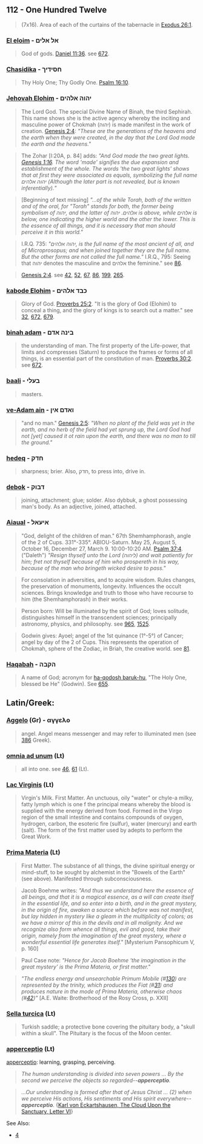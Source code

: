 ## 112 - One Hundred Twelve
> (7x16). Area of each of the curtains of the tabernacle in [Exodus 26:1](http://biblehub.com/exodus/26-1.htm).

### [El eloim](/keys/AL.ALIM) - אל אלים
> God of gods. [Daniel 11:36](http://biblehub.com/daniel/11-36.htm). see [672](672).

### [Chasidika](/keys/ChSIDIK) - חסידיך
> Thy Holy One; Thy Godly One. [Psalm 16:10](http://biblehub.com/psalms/16-10.htm).

### [Jehovah Elohim](/keys/IHVH.ALHIM) - יהוה אלהים
> The Lord God. The special Divine Name of Binah, the third Sephirah. This name shows she is the active agency whereby the inciting and masculine power of Chokmah (יהוה) is made manifest in the work of creation. [Genesis 2:4](http://biblehub.com/genesis/2-4.htm): *"These are the generations of the heavens and the earth when they were created, in the day that the Lord God made the earth and the heavens."*

> The Zohar [I:20A, p. 84] adds: *"And God made the two great lights. [Genesis 1:16](http://biblehub.com/genesis/1-16.htm). The word 'made' signifies the due expansion and establishment of the whole. The words 'the two great lights' shows that at first they were associated as equals, symbolizing the full name יהוה אלהים (Although the later part is not revealed, but is known inferentially)."*

> [Beginning of text missing] *"...of the while Torah, both of the written and of the oral, for "Torah" stands for both, the former being symbolism of יהוה, and the latter of אלהים. יהוה is above, while אלהים is below, one indicating the higher world and the other the lower. This is the essence of all things, and it is necessary that man should perceive it in this world."*

> I.R.Q. 735: *"יהוה אלהים, is the full name of the most ancient of all, and of Microprosopus; and when joined together they are the full name. But the other forms are not called the full name."* I.R.Q., 795: Seeing that יהוה denotes the masculine and אלהים the feminine." see [86](86).

> [Genesis 2:4](http://biblehub.com/genesis/2-4.htm). see [42](42), [52](52), [67](67), [86](86), [199](199), [265](265).

### [kabode Elohim](/keys/KBD.ALHIM) - כבד אלהים
> Glory of God. [Proverbs 25:2](http://biblehub.com/proverbs/25-2.htm). "It is the glory of God (Elohim) to conceal a thing, and the glory of kings is to search out a matter." see [32](32), [672](672), [679](679).

### [binah adam](/keys/BINH.ADM) - בינה אדם
> the understanding of man. The first property of the Life-power, that limits and compresses (Saturn) to produce the frames or forms of all things, is an essential part of the constitution of man. [Proverbs 30:2](http://biblehub.com/proverbs/30-2.htm). see [672](672).

### [baali](/keys/BOLI) - בעלי
> masters.

### [ve-Adam ain](/keys/VADM.AIN) - ואדם אין
> "and no man." [Genesis 2:5](http://biblehub.com/genesis/2-5.htm): *"When no plant of the field was yet in the earth, and no herb of the field had yet sprung up, the Lord God had not [yet] caused it ot rain upon the earth, and there was no man to till the ground."*

### [hedeq](/keys/ChDQ) - חדק
> sharpness; brier. Also, חדק, to press into, drive in.

### [debok](/keys/DBVQ) - דבוק
> joining, attachment; glue; solder. Also dybbuk, a ghost possessing man's body. As an adjective, joined, attached.

### [Aiaual](/keys/AIOAL) - איעאל
> "God, delight of the children of man." 67th Shemhamphorash, angle of the 2 of Cups. 331°-335°. ABIOU-Saturn. May 25, August 5, October 16, December 27, March 9. 10:00-10:20 AM. [Psalm 37:4](http://biblehub.com/psalms/37-4.htm). ("Daleth") *"Resign thyself unto the Lord (ליהוה) and wait patiently for him; fret not thyself because of him who prospereth in his way, because of the man who bringeth wicked desire to pass."*

> For consolation in adversities, and to acquire wisdom. Rules changes, the preservation of monuments, longevity. Influences the occult sciences. Brings knowledge and truth to those who have recourse to him (the Shemhamphorash) in their works.

> Person born: Will be illuminated by the spirit of God; loves solitude, distinguishes himself in the transcendent sciences; principally astronomy, physics, and philosophy. see [965](965), [1525](1525).

> Godwin gives: Ayoel; angel of the 1st quinance (1°-5°) of Cancer; angel by day of the 2 of Cups. This represents the operation of Chokmah, sphere of the Zodiac, in Briah, the creative world. see [81](81).

### [Haqabah](/keys/HQBH) - הקבה
> A name of God; acronym for [ha-qodosh baruk-hu](/keys/HQDVSh.BRVK.HVA), "The Holy One, blessed be He" (Godwin). See [655](655).

## Latin/Greek:

### [Aggelo](/greek?word=aggelo) (Gr) - αγγελο
> angel. Angel means messenger and may refer to illuminated men (see [386](386) Greek).

### [omnia ad unum](/latin?word=omnia+ad+unum) (Lt)
> all into one. see [46](46), [61](61) (Lt).

### [Lac Virginis](/latin?word=Lac+Virginis) (Lt)
> Virgin's Milk. First Matter. An unctuous, oily "water" or chyle-a milky, fatty lymph which is one f the principal means whereby the blood is supplied with the energy derived from food. Formed in the Virgo region of the small intestine and contains compounds of oxygen, hydrogen, carbon, the esoteric fire (sulfur), water (mercury) and earth (salt). The form of the first matter used by adepts to perform the Great Work.

### [Prima Materia](/latin?word=Prima+Materia) (Lt)
> First Matter. The substance of all things, the divine spiritual energy or mind-stuff, to be sought by alchemist in the "Bowels of the Earth" (see above). Manifested through subconsciousness.

> Jacob Boehme writes: *"And thus we understand here the essence of all beings, and that it is a magical essence, as a will can create itself in the essential life, and so enter into a birth, and in the great mystery, in the origin of fire, awaken a source which before was not manifest, but lay hidden in mystery like a gleam in the multiplicity of colors; as we have a mirror of this in the devils and in all malignity. And we recognize also form whence all things, evil and good, take their origin, namely from the imagination of the great mystery, where a wonderful essential life generates itself."* [Mysterium Pansophicum V, p. 160]

> Paul Case note: *"Hence for Jacob Boehme 'the imagination in the great mystery' is the Prima Materia, or first matter."*

> *"The endless energy and unsearchable Primum Mobile (#[130](130)) are represented by the trinity, which produces the Fiat (#[31](31)) and produces nature in the mode of Prima Materia, otherwise chaos (#[42](42))"* [A.E. Waite: Brotherhood of the Rosy Cross, p. XXII]

### [Sella turcica](/latin?word=Sella+turcica) (Lt)
> Turkish saddle; a protective bone covering the pituitary body, a "skull within a skull". The Pituitary is the focus of the Moon center.

### [apperceptio](/latin?word=apperceptio) (Lt)
[apperceptio](http://archives.nd.edu/cgi-bin/wordz.pl?keyword=apperceptio): learning, grasping, perceiving.

> *The human understanding is divided into seven powers ... By the second we perceive the objects so regarded--**apperceptio**.*

> *...Our understanding is formed after that of Jesus Christ ... (2) when we perceive His actions, His sentiments and His spirit everywhere--**apperceptio**.* {[Karl von Eckartshausen, The Cloud Upon the Sanctuary, Letter VI](cloud-upon-sanctuary)}


See Also:

- [4](4)